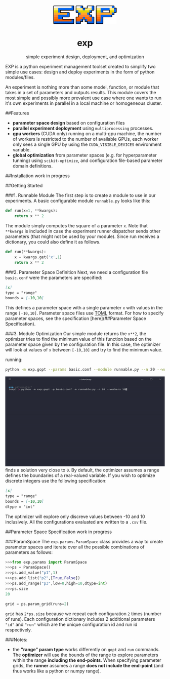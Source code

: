 <p align="center">
  <a href="https://github.com/davidenunes/exp" target="_blank">
    <img width="200"src="extras/exp.png">
  </a>
</p>
<h1 align="center">exp</h1>
<p align="center">simple experiment design, deployment, and optimization</p>

EXP is a python experiment management toolset created to simplify two simple use cases: design and deploy
experiments in the form of python modules/files.

An experiment is nothing more than some model, function, or module that takes in a set of parameters and outputs 
results. This module covers the most simple and possibly more prevalent use case where one wants to run it's own 
experiments in parallel in a local machine or homogeneous cluster.

##Features
* **parameter space design** based on configuration files
* **parallel experiment deployment** using ``multiprocessing`` processes.
* **gpu workers** (CUDA only) running on a multi-gpu machine, the number of workers is restricted to the 
number of available GPUs, each worker only sees a single GPU by using the ``CUDA_VISIBLE_DEVICES`` environment variable.
* **global optimization** from parameter spaces (e.g. for hyperparameter tunning) using ``scikit-optimize``, and 
configuration file-based parameter domain definitions. 

##Installation
work in progress

##Getting Started

###1. Runnable Module
The first step is to create a module to use in our experiments. A basic configurable module ``runnable.py`` looks like this:
```python
def run(x=1, **kwargs):
    return x ** 2
```
The module simply computes the square of a parameter ``x``. Note that ``**kwargs`` is included in case the
experiment runner dispatcher sends other parameters (that might not be used by your module). Since run receives a 
dictionary, you could also define it as follows.

```python
def run(**kwargs):
    x = kwargs.get('x',1)
    return x ** 2
```

###2. Parameter Space Definition
Next, we need a configuration file ``basic.conf`` were the parameters are specified:
```markdown
[x]
type = "range"
bounds = [-10,10]
```
This defines a parameter space with a single parameter ``x`` with values in the range ``[-10,10]``. Parameter space
files use [TOML](https://github.com/toml-lang/toml) format. For how to specify parameter spaces, see the specification
[here](##Parameter Space Specification).

###3. Module Optimization
Our simple module returns the ``x**2``, the optimizer tries to find the minimum value of 
this function based on the parameter space given by the configuration file. In this case, the optimizer
will look at values of ``x`` between ``[-10,10]`` and try to find the minimum value.

running:
```bash
python -m exp.gopt --params basic.conf --module runnable.py --n 20 --workers 4
```
![exp](extras/getting_started.gif)
finds a solution very close to ``0``. By default, the optimizer assumes a range defines the boundaries
of a real-valued variable. If you wish to optimize discrete integers use the following specification:

```markdown
[x]
type = "range"
bounds = [-10,10]
dtype = "int"
``` 
The optimizer will explore only discreve values between -10 and 10 inclusively. All the configurations
evaluated are written to a ``.csv`` file.


##Parameter Space Specification
work in progress


###ParamSpace
The ``exp.params.ParamSpace`` class provides a way to create parameter spaces and iterate over all the possible 
combinations of parameters as follows: 
```python
>>>from exp.params import ParamSpace
>>>ps = ParamSpace()
>>>ps.add_value("p1",1)
>>>ps.add_list("p2",[True,False])
>>>ps.add_range("p3",low=0,high=10,dtype=int)
>>>ps.size
20
```

```python
grid = ps.param_grid(runs=2)
```
``grid`` has ``2*ps.size`` because we repeat each configuration ``2`` times (number of runs). Each configuration dictionary
includes 2 additional parameters ``"id"`` and ``"run"`` which are the unique configuration id and run id respectively.

###Notes:
* the **"range" param type** works differently on ``gopt`` and ``run`` commands. The **optimizer** will use the bounds
of the range to explore parameters within the range **including the end-points**. When specifying parameter grids, 
the **runner** assumes a range **does not include the end-point** (and thus works like a python or numpy range).
